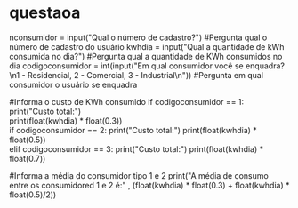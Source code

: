 # questaoa

nconsumidor = input("Qual o número de cadastro?")    #Pergunta qual o número de cadastro do usuário
kwhdia = input("Qual a quantidade de kWh consumida no dia?")    #Pergunta qual a quantidade de KWh consumidos no dia
codigoconsumidor = int(input("Em qual consumidor você se enquadra?\n1 - Residencial, 2 - Comercial, 3 - Industrial\n"))   #Pergunta em qual consumidor o usuário se enquadra

#Informa o custo de KWh consumido
if codigoconsumidor == 1:    
    print("Custo total:")   
    print(float(kwhdia) * float(0.3))          
if codigoconsumidor == 2:
    print("Custo total:")
    print(float(kwhdia) * float(0.5))    
elif codigoconsumidor == 3:
    print("Custo total:")
    print(float(kwhdia) * float(0.7))
    
#Informa a média do consumidor tipo 1 e 2
print("A média de consumo entre os consumidored 1 e 2 é:" , (float(kwhdia) * float(0.3) + float(kwhdia) * float(0.5)/2))
